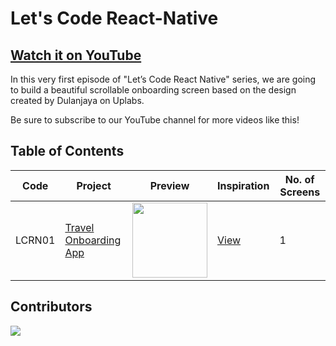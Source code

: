 # Let's Code React-Native

## [Watch it on YouTube](https://youtu.be/1XP28xVToho)

In this very first episode of "Let’s Code React Native" series, we are going to build a beautiful scrollable onboarding screen based on the design created by Dulanjaya on Uplabs. 

Be sure to subscribe to our YouTube channel for more videos like this!

## Table of Contents

| Code | Project | Preview | Inspiration | No. of Screens |
| ------ | ------ | ------ | ------ | ------ |
| LCRN01 | [Travel Onboarding App](https://youtu.be/1XP28xVToho) | <img src="https://i.ibb.co/pPNyYFP/preview.png" width="120" />  | [View](https://www.uplabs.com/posts/splash-screen-mobile-ui-5) | 1 |

## Contributors

<a href="https://github.com/byprogrammers/LCRN01-travel-onboarding-app/graphs/contributors">
  <img src="https://contributors-img.web.app/image?repo=byprogrammers/lets-code-react-native" />
</a>

